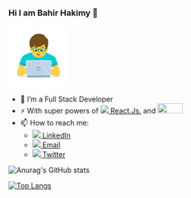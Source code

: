 ### Hi I am Bahir Hakimy 👋
<img src="https://github.com/BahirHakimy/file-storage-for-dostiapi/blob/main/media/download.jfif" width="120"/>

- 🔭 I’m a Full Stack Developer
- ⚡ With super powers of  [<img src="https://upload.wikimedia.org/wikipedia/commons/thumb/a/a7/React-icon.svg/512px-React-icon.svg.png?20220125121207" width="20" height="auto" /> React.Js.](https://reactjs.org/) and [<img src="https://static.djangoproject.com/img/logos/django-logo-negative.svg" width="50" height="20" />](https://www.djangoproject.com/)
- 📫 How to reach me:
  - [<img src="https://i.stack.imgur.com/gVE0j.png" width='20'/> LinkedIn](https://www.linkedin.com/in/bahir-hakimy)
  - [<img src="https://cdn-icons-png.flaticon.com/512/281/281769.png" width='20'/> Email](mailto:bahirhakimy2015@gmail.com)
  - [<img src="https://upload.wikimedia.org/wikipedia/commons/thumb/4/4f/Twitter-logo.svg/2491px-Twitter-logo.svg.png" width='20'/> Twitter](https://twitter.com/bahir_hakimy)


![Anurag's GitHub stats](https://github-readme-stats.vercel.app/api?username=BahirHakimy&show_icons=true&theme=onedark)

[![Top Langs](https://github-readme-stats.vercel.app/api/top-langs/?username=BahirHakimy&layout=compact)](https://github.com/anuraghazra/github-readme-stats)

